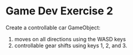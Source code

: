 # Game Dev Exercise 2

Create a controllable car GameObject:

1. moves on all directions using the WASD keys
2. controllable gear shifts using keys 1, 2, and 3.
